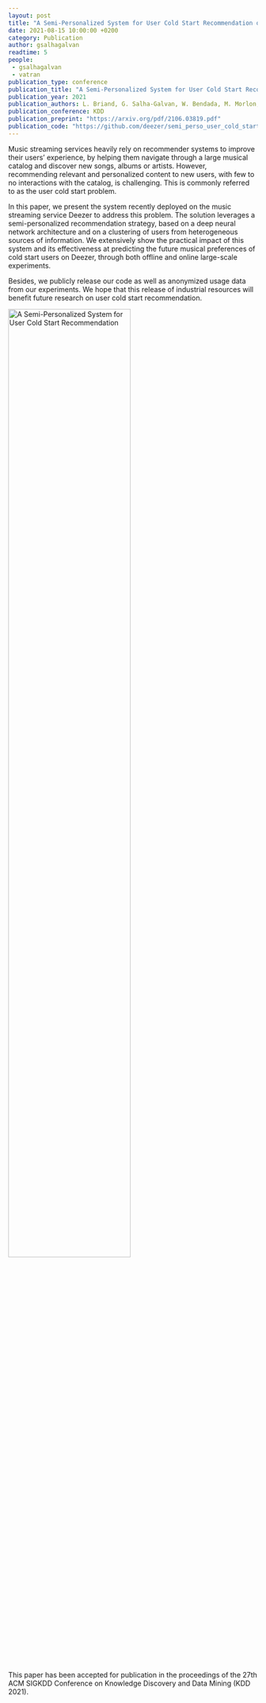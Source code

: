 ```yaml
---
layout: post
title: "A Semi-Personalized System for User Cold Start Recommendation on Music Streaming Apps"
date: 2021-08-15 10:00:00 +0200
category: Publication
author: gsalhagalvan
readtime: 5
people:
 - gsalhagalvan
 - vatran
publication_type: conference
publication_title: "A Semi-Personalized System for User Cold Start Recommendation on Music Streaming Apps"
publication_year: 2021
publication_authors: L. Briand, G. Salha-Galvan, W. Bendada, M. Morlon, V-A. Tran
publication_conference: KDD
publication_preprint: "https://arxiv.org/pdf/2106.03819.pdf"
publication_code: "https://github.com/deezer/semi_perso_user_cold_start"
---
```


Music streaming services heavily rely on recommender systems to
improve their users’ experience, by helping them navigate through
a large musical catalog and discover new songs, albums or artists.
However, recommending relevant and personalized content to new
users, with few to no interactions with the catalog, is challenging.
This is commonly referred to as the user cold start problem.

In this paper, we present the system recently deployed on the music streaming service Deezer to address this problem. The solution
leverages a semi-personalized recommendation strategy, based on a deep neural network architecture and on a clustering of users
from heterogeneous sources of information. We extensively show the practical impact of this system and its effectiveness at predicting the future musical preferences of cold start users on Deezer,
through both offline and online large-scale experiments.

Besides, we publicly release our code as well as anonymized usage data from our experiments. We hope that this release of industrial resources will benefit future research on user cold start recommendation.

<div class="publication-illustration">
    <img
        style="width: 70%;"
        src="{{ '/static/images/publis/briand21kdd/system.png' | prepend: site.url }}"
        alt="A Semi-Personalized System for User Cold Start Recommendation"/>
</div>

This paper has been accepted for publication in the proceedings of the 27th ACM SIGKDD Conference on Knowledge Discovery and Data Mining (KDD 2021).
